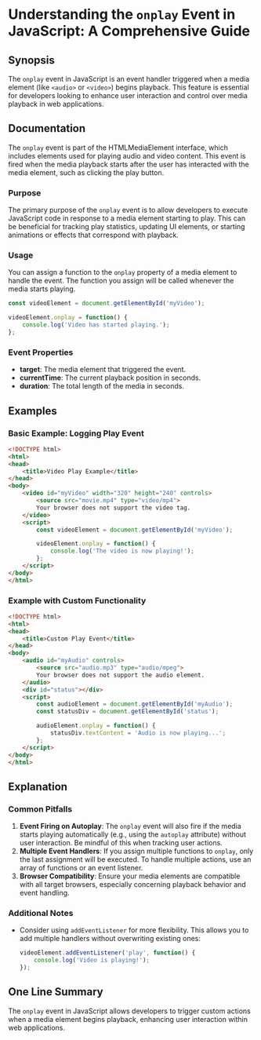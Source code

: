 <!--
Meta Description: # Understanding the `onplay` Event in JavaScript: A Comprehensive Guide ## Synopsis The `onplay` event in JavaScript is an event handler triggered whe...
Meta Keywords: event, media, onplay, video, audio
-->

# Understanding the `onplay` Event in JavaScript: A Comprehensive Guide

## Synopsis
The `onplay` event in JavaScript is an event handler triggered when a media element (like `<audio>` or `<video>`) begins playback. This feature is essential for developers looking to enhance user interaction and control over media playback in web applications.

## Documentation
The `onplay` event is part of the HTMLMediaElement interface, which includes elements used for playing audio and video content. This event is fired when the media playback starts after the user has interacted with the media element, such as clicking the play button.

### Purpose
The primary purpose of the `onplay` event is to allow developers to execute JavaScript code in response to a media element starting to play. This can be beneficial for tracking play statistics, updating UI elements, or starting animations or effects that correspond with playback.

### Usage
You can assign a function to the `onplay` property of a media element to handle the event. The function you assign will be called whenever the media starts playing.

```javascript
const videoElement = document.getElementById('myVideo');

videoElement.onplay = function() {
    console.log('Video has started playing.');
};
```

### Event Properties
- **target**: The media element that triggered the event.
- **currentTime**: The current playback position in seconds.
- **duration**: The total length of the media in seconds.

## Examples
### Basic Example: Logging Play Event
```html
<!DOCTYPE html>
<html>
<head>
    <title>Video Play Example</title>
</head>
<body>
    <video id="myVideo" width="320" height="240" controls>
        <source src="movie.mp4" type="video/mp4">
        Your browser does not support the video tag.
    </video>
    <script>
        const videoElement = document.getElementById('myVideo');

        videoElement.onplay = function() {
            console.log('The video is now playing!');
        };
    </script>
</body>
</html>
```

### Example with Custom Functionality
```html
<!DOCTYPE html>
<html>
<head>
    <title>Custom Play Event</title>
</head>
<body>
    <audio id="myAudio" controls>
        <source src="audio.mp3" type="audio/mpeg">
        Your browser does not support the audio element.
    </audio>
    <div id="status"></div>
    <script>
        const audioElement = document.getElementById('myAudio');
        const statusDiv = document.getElementById('status');

        audioElement.onplay = function() {
            statusDiv.textContent = 'Audio is now playing...';
        };
    </script>
</body>
</html>
```

## Explanation
### Common Pitfalls
1. **Event Firing on Autoplay**: The `onplay` event will also fire if the media starts playing automatically (e.g., using the `autoplay` attribute) without user interaction. Be mindful of this when tracking user actions.
2. **Multiple Event Handlers**: If you assign multiple functions to `onplay`, only the last assignment will be executed. To handle multiple actions, use an array of functions or an event listener.
3. **Browser Compatibility**: Ensure your media elements are compatible with all target browsers, especially concerning playback behavior and event handling.

### Additional Notes
- Consider using `addEventListener` for more flexibility. This allows you to add multiple handlers without overwriting existing ones:
    ```javascript
    videoElement.addEventListener('play', function() {
        console.log('Video is playing!');
    });
    ```

## One Line Summary
The `onplay` event in JavaScript allows developers to trigger custom actions when a media element begins playback, enhancing user interaction within web applications.